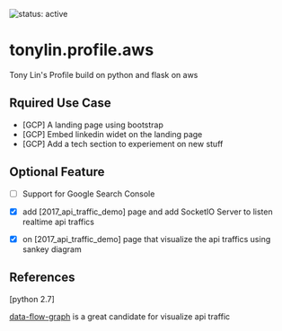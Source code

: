![status: active](https://img.shields.io/badge/status-active-green.svg)

# tonylin.profile.aws
Tony Lin's Profile build on python and flask on aws

## Rquired Use Case
- [GCP] A landing page using bootstrap
- [GCP] Embed linkedin widet on the landing page
- [GCP] Add a tech section to experiement on new stuff  


## Optional Feature
- [ ] Support for Google Search Console 
- [x] add [2017_api_traffic_demo] page and add SocketIO Server to listen realtime api traffics
- [x] on [2017_api_traffic_demo] page that visualize the api traffics using sankey diagram


## References

[python 2.7]

[data-flow-graph](https://github.com/macbre/data-flow-graph/blob/master/docs/index.html) is a great candidate for visualize api traffic